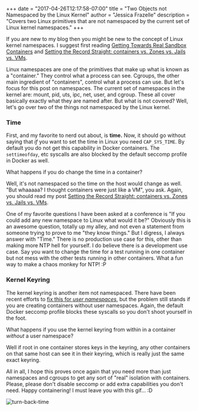 +++
date = "2017-04-26T12:17:58-07:00"
title = "Two Objects not Namespaced by the Linux Kernel"
author = "Jessica Frazelle"
description = "Covers two Linux primitives that are not namespaced by the current set of Linux kernel namespaces."
+++

If you are new to my blog then you might be new to the concept of Linux kernel
namespaces. I suggest first reading
[Getting Towards Real Sandbox Containers](https://blog.jessfraz.com/post/getting-towards-real-sandbox-containers/)
and
[Setting the Record Straight: containers vs. Zones vs. Jails vs. VMs](https://blog.jessfraz.com/post/containers-zones-jails-vms/).

Linux namespaces are one of the primitives that make up what is known as a
"container." They control what a process can see. Cgroups, the other main
ingredient of "containers", control what a process can use. But let's focus for
this post on namespaces. The current set of namespaces in the kernel are:
mount, pid, uts, ipc, net, user, and cgroup. These all cover basically exactly what
they are named after. But what is not covered? Well, let's go over two
of the things not namespaced by the Linux kernel.

### Time

First, and my favorite to nerd out about, is **time.** Now, it should go without
saying that _if_ you want to set the time in Linux you need `CAP_SYS_TIME`. By
default you do not get this capability in Docker containers. The `settimeofday`,
etc syscalls are also blocked by the default seccomp profile in Docker as well.

What happens if you do change the time in a container?

Well, it's not namespaced so the time on the host would change as well.
"But whaaaaa? I thought containers were just like a VM", you ask. Again, you
should read my post
[Setting the Record Straight: containers vs. Zones vs. Jails vs. VMs](https://blog.jessfraz.com/post/containers-zones-jails-vms/).

One of my favorite questions I have been asked at a conference is "If you could
add any new namespace to Linux what would it be?" Obviously this is an awesome
question, totally up my alley, and not even a statement from someone trying to
prove to me "they know things." But I digress, I always answer with "Time."
There is no production use case for this, other than making more NTP
hell for yourself. I do believe there is a development use case. Say you want to
change the time for a test running in one container but not mess with the other
tests running in other containers. What a fun way to make a chaos monkey for NTP!
:P

### Kernel Keyring

The kernel keyring is another item not namespaced. There have been recent efforts
to [fix this for _user namespaces_](https://patchwork.kernel.org/patch/9394983/),
but the problem still stands if you are creating containers without user namespaces.
Again, the default Docker seccomp profile blocks these syscalls so you don't
shoot yourself in the foot.

What happens if you use the kernel keyring from within in a container
_without_ a user namespace?

Well if root in one container stores keys in the keyring, any other containers
on that same host can see it in their keyring, which is really just the same
exact keyring.

All in all, I hope this proves once again that you need more than just
namespaces and cgroups to get any sort of "real" isolation with containers.
Please, please don't disable seccomp or add extra capabilities you don't need.
Happy containering! I must leave you with this gif... :D

![turn-back-time](/img/turn-back-time.gif)
